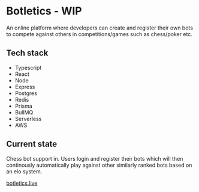 # Botletics - WIP

An online platform where developers can create and register their own bots to compete against others in competitions/games such as chess/poker etc.

## Tech stack

- Typescript
- React
- Node
- Express
- Postgres
- Redis
- Prisma
- BullMQ
- Serverless
- AWS

## Current state

Chess bot support in. Users login and register their bots which will then continously automatically play against other similarly ranked bots based on an elo system.

[botletics.live](https://www.botletics.live)

